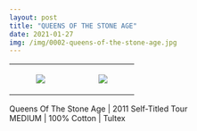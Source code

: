 ```yaml
---
layout: post
title: "QUEENS OF THE STONE AGE"
date: 2021-01-27
img: /img/0002-queens-of-the-stone-age.jpg
---
```




<table style="width:100%;"><tr><td style="vertical-align:top;">
      <figure class="tmblr-full" data-orig-height="2048" data-orig-width="1365" data-orig-src="https://concertshirts.netlify.app/shirts/0002/0002-01.jpg"><img src="https://64.media.tumblr.com/7c77fe1573a90008aafdd8cc5e9781c6/2771b1dd686f34bb-d9/s540x810/d52922be22f236e9f61174c93ed6e67dd1ada034.jpg" data-orig-height="2048" data-orig-width="1365" data-orig-src="https://concertshirts.netlify.app/shirts/0002/0002-01.jpg"/></figure></td>
    <td style="vertical-align:top;">
      <figure class="tmblr-full" data-orig-height="2048" data-orig-width="1365" data-orig-src="https://concertshirts.netlify.app/shirts/0002/0002-02.jpg"><img src="https://64.media.tumblr.com/194a33947d0a3c2d3d5016750c6dda81/2771b1dd686f34bb-03/s540x810/2393b6cfd7177fb0cf7d1ef65e30712f5a756db4.jpg" data-orig-height="2048" data-orig-width="1365" data-orig-src="https://concertshirts.netlify.app/shirts/0002/0002-02.jpg"/></figure></td>
  </tr></table><p>
  Queens Of The Stone Age | 2011 Self-Titled Tour<br/>MEDIUM | 100% Cotton | Tultex
</p>
